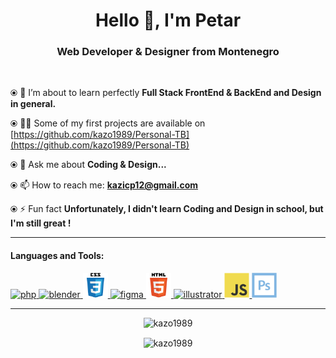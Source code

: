 <h1 align="center">Hello 👋, I'm Petar</h1>
<h3 align="center">Web Developer & Designer from Montenegro</h3><br>

⦿	🌱 I’m about to learn perfectly **Full Stack FrontEnd & BackEnd and Design in general.**

⦿	👨‍💻 Some of my first projects are available on [https://github.com/kazo1989/Personal-TB](https://github.com/kazo1989/Personal-TB)

⦿	💬 Ask me about **Coding & Design...**

⦿	📫 How to reach me: **kazicp12@gmail.com**

⦿	⚡ Fun fact **Unfortunately, I didn't learn Coding and Design in school, but I'm still great !**

<hr>

<h4 align="left">Languages and Tools:</h4>

<p align="left"> 
  <a href="https://www.php.net/" target="_blank" rel="noreferrer"> <img src="https://upload.wikimedia.org/wikipedia/commons/thumb/2/27/PHP-logo.svg/2560px-PHP-logo.svg.png" alt="php" width="74" height="40"/> </a>
  <a href="https://www.blender.org/" target="_blank" rel="noreferrer"> <img src="https://download.blender.org/branding/community/blender_community_badge_white.svg" alt="blender" width="40" height="40"/> </a>
  <a href="https://www.w3schools.com/css/" target="_blank" rel="noreferrer"> <img src="https://raw.githubusercontent.com/devicons/devicon/master/icons/css3/css3-original-wordmark.svg" alt="css3" width="40" height="40"/> </a>
  <a href="https://www.figma.com/" target="_blank" rel="noreferrer"> <img src="https://www.vectorlogo.zone/logos/figma/figma-icon.svg" alt="figma" width="40" height="40"/> </a>
  <a href="https://www.w3schools.com/html/" target="_blank" rel="noreferrer"> <img src="https://raw.githubusercontent.com/devicons/devicon/master/icons/html5/html5-original-wordmark.svg" alt="html5" width="40" height="40"/> </a>
  <a href="https://www.adobe.com/in/products/illustrator.html" target="_blank" rel="noreferrer"> <img src="https://www.vectorlogo.zone/logos/adobe_illustrator/adobe_illustrator-icon.svg" alt="illustrator" width="40" height="40"/> </a>
  <a href="https://www.w3schools.com/js/" target="_blank" rel="noreferrer"> <img src="https://raw.githubusercontent.com/devicons/devicon/master/icons/javascript/javascript-original.svg" alt="javascript" width="40" height="40"/> </a>
  <a href="https://www.photoshop.com/en" target="_blank" rel="noreferrer"> <img src="https://raw.githubusercontent.com/devicons/devicon/master/icons/photoshop/photoshop-line.svg" alt="photoshop" width="40" height="40"/> </a>
</p>

<hr>

<p align="center"><img  src="https://github-readme-stats.vercel.app/api?username=kazo1989&show_icons=true&theme=merko" alt="kazo1989" /></p>

<p align="center"><img align="center" src="https://github-readme-streak-stats.herokuapp.com/?user=kazo1989&theme=merko" alt="kazo1989" /></p>
